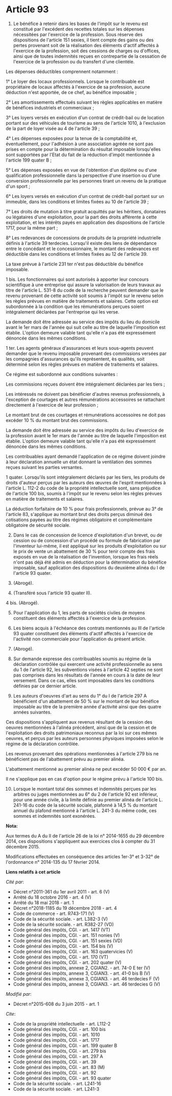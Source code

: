 # Article 93

1. Le bénéfice à retenir dans les bases de l'impôt sur le revenu est constitué par l'excédent des recettes totales sur les
dépenses nécessitées par l'exercice de la profession. Sous réserve des dispositions de l'article 151 sexies, il tient compte
des gains ou des pertes provenant soit de la réalisation des éléments d'actif affectés à l'exercice de la profession, soit
des cessions de charges ou d'offices, ainsi que de toutes indemnités reçues en contrepartie de la cessation de l'exercice de
la profession ou du transfert d'une clientèle. 

Les dépenses déductibles comprennent notamment : 

1° Le loyer des locaux professionnels. Lorsque le contribuable est propriétaire de locaux affectés à l'exercice de sa
profession, aucune déduction n'est apportée, de ce chef, au bénéfice imposable ; 

2° Les amortissements effectués suivant les règles applicables en matière de bénéfices industriels et commerciaux ; 

3° Les loyers versés en exécution d'un contrat de crédit-bail ou de location portant sur des véhicules de tourisme au sens de
l'article 1010, à l'exclusion de la part de loyer visée au 4 de l'article 39 ; 

4° Les dépenses exposées pour la tenue de la comptabilité et, éventuellement, pour l'adhésion à une association agréée ne
sont pas prises en compte pour la détermination du résultat imposable lorsqu'elles sont supportées par l'Etat du fait de la
réduction d'impôt mentionnée à l'article 199 quater B ; 

5° Les dépenses exposées en vue de l'obtention d'un diplôme ou d'une qualification professionnelle dans la perspective d'une
insertion ou d'une conversion professionnelle par les personnes tirant un revenu de la pratique d'un sport ; 

6° Les loyers versés en exécution d'un contrat de crédit-bail portant sur un immeuble, dans les conditions et limites fixées
au 10 de l'article 39 ; 

7° Les droits de mutation à titre gratuit acquittés par les héritiers, donataires ou légataires d'une exploitation, pour la
part des droits afférente à cette exploitation, et les intérêts payés en application des dispositions de l'article 1717, pour
la même part ; 

8° Les redevances de concessions de produits de la propriété industrielle définis à l'article 39 terdecies. Lorsqu'il existe
des liens de dépendance entre le concédant et le concessionnaire, le montant des redevances est déductible dans les
conditions et limites fixées au 12 de l'article 39.

La taxe prévue à l'article 231 ter n'est pas déductible du bénéfice imposable. 

1 bis. Les fonctionnaires qui sont autorisés à apporter leur concours scientifique à une entreprise qui assure la
valorisation de leurs travaux au titre de l'article L. 531-8 du code de la recherche peuvent demander que le revenu provenant
de cette activité soit soumis à l'impôt sur le revenu selon les règles prévues en matière de traitements et salaires. Cette
option est subordonnée à la condition que les rémunérations perçues soient intégralement déclarées par l'entreprise qui les
verse. 

La demande doit être adressée au service des impôts du lieu du domicile avant le 1er mars de l'année qui suit celle au titre
de laquelle l'imposition est établie. L'option demeure valable tant qu'elle n'a pas été expressément dénoncée dans les mêmes
conditions. 

1 ter. Les agents généraux d'assurances et leurs sous-agents peuvent demander que le revenu imposable provenant des
commissions versées par les compagnies d'assurances qu'ils représentent, ès qualités, soit déterminé selon les règles prévues
en matière de traitements et salaires. 

Ce régime est subordonné aux conditions suivantes : 

Les commissions reçues doivent être intégralement déclarées par les tiers ; 

Les intéressés ne doivent pas bénéficier d'autres revenus professionnels, à l'exception de courtages et autres rémunérations
accessoires se rattachant directement à l'exercice de leur profession ; 

Le montant brut de ces courtages et rémunérations accessoires ne doit pas excéder 10 % du montant brut des commissions. 

La demande doit être adressée au service des impôts du lieu d'exercice de la profession avant le 1er mars de l'année au titre
de laquelle l'imposition est établie. L'option demeure valable tant qu'elle n'a pas été expressément dénoncée dans les mêmes
conditions. 

Les contribuables ayant demandé l'application de ce régime doivent joindre à leur déclaration annuelle un état donnant la
ventilation des sommes reçues suivant les parties versantes. 

1 quater. Lorsqu'ils sont intégralement déclarés par les tiers, les produits de droits d'auteur perçus par les auteurs des
œuvres de l'esprit mentionnées à l'article L. 112-2 du code de la propriété intellectuelle sont, sans préjudice de l'article
100 bis, soumis à l'impôt sur le revenu selon les règles prévues en matière de traitements et salaires. 

La déduction forfaitaire de 10 % pour frais professionnels, prévue au 3° de l'article 83, s'applique au montant brut des
droits perçus diminué des cotisations payées au titre des régimes obligatoire et complémentaire obligatoire de sécurité
sociale. 

2. Dans le cas de concession de licence d'exploitation d'un brevet, ou de cession ou de concession d'un procédé ou formule de
fabrication par l'inventeur lui-même, il est appliqué sur les produits d'exploitation ou sur le prix de vente un abattement
de 30 % pour tenir compte des frais exposés en vue de la réalisation de l'invention, lorsque les frais réels n'ont pas déjà
été admis en déduction pour la détermination du bénéfice imposable, sauf application des dispositions du deuxième alinéa du I
de l'article 93 quater. 

3. (Abrogé). 

4. (Transféré sous l'article 93 quater II). 

4 bis. (Abrogé). 

5. Pour l'application du 1, les parts de sociétés civiles de moyens constituent des éléments affectés à l'exercice de la
profession. 

6. Les biens acquis à l'échéance des contrats mentionnés au III de l'article 93 quater constituent des éléments d'actif
affectés à l'exercice de l'activité non commerciale pour l'application du présent article. 

7. (Abrogé).

8. Sur demande expresse des contribuables soumis au régime de la déclaration contrôlée qui exercent une activité
professionnelle au sens du 1 de l'article 92, les subventions visées à l'article 42 septies ne sont pas comprises dans les
résultats de l'année en cours à la date de leur versement. Dans ce cas, elles sont imposables dans les conditions définies
par ce dernier article. 

9. Les auteurs d'oeuvres d'art au sens du 1° du I de l'article 297 A bénéficient d'un abattement de 50 % sur le montant de
leur bénéfice imposable au titre de la première année d'activité ainsi que des quatre années suivantes. 

Ces dispositions s'appliquent aux revenus résultant de la cession des oeuvres mentionnées à l'alinéa précédent, ainsi que de
la cession et de l'exploitation des droits patrimoniaux reconnus par la loi sur ces mêmes oeuvres, et perçus par les auteurs
personnes physiques imposées selon le régime de la déclaration contrôlée. 

Les revenus provenant des opérations mentionnées à l'article 279 bis ne bénéficient pas de l'abattement prévu au premier
alinéa. 

L'abattement mentionné au premier alinéa ne peut excéder 50 000 € par an. 

Il ne s'applique pas en cas d'option pour le régime prévu à l'article 100 bis. 

10. Lorsque le montant total des sommes et indemnités perçues par les arbitres ou juges mentionnées au 6° du 2 de l'article
92 est inférieur, pour une année civile, à la limite définie au premier alinéa de l'article L. 241-16 du code de la sécurité
sociale, plafonné à 14,5 % du montant annuel du plafond mentionné à l'article L. 241-3 du même code, ces sommes et indemnités
sont exonérées.

**Nota:**

Aux termes du A du II de l'article 26 de la loi n° 2014-1655 du 29 décembre 2014, ces dispositions s'appliquent aux exercices
clos à compter du 31 décembre 2015. 

Modifications effectuées en conséquence des articles 1er-3° et 3-32° de l'ordonnance n° 2014-135 du 17 février 2014.

**Liens relatifs à cet article**

_Cité par_:

  - Décret n°2011-361 du 1er avril 2011 - art. 6 (V)
  - Arrêté du 18 octobre 2016 - art. 4 (V)
  - Arrêté du 18 mai 2018 - art. 1
  - Décret n°2018-1185 du 19 décembre 2018 - art. 4
  - Code de commerce - art. R743-171 (V)
  - Code de la sécurité sociale. - art. L382-3 (V)
  - Code de la sécurité sociale. - art. R382-27 (VD)
  - Code général des impôts, CGI. - art. 1417 (VT)
  - Code général des impôts, CGI. - art. 151 nonies (V)
  - Code général des impôts, CGI. - art. 151 sexies (VD)
  - Code général des impôts, CGI. - art. 154 bis (V)
  - Code général des impôts, CGI. - art. 163 quatervicies (V)
  - Code général des impôts, CGI. - art. 170 (VT)
  - Code général des impôts, CGI. - art. 202 quater (V)
  - Code général des impôts, annexe 2, CGIAN2. - art. 74-0 E ter (V)
  - Code général des impôts, annexe 3, CGIAN3. - art. 41-0 bis B (V)
  - Code général des impôts, annexe 3, CGIAN3. - art. 46 terdecies F (V)
  - Code général des impôts, annexe 3, CGIAN3. - art. 46 terdecies G (V)

_Modifié par_:

  - Décret n°2015-608 du 3 juin 2015 - art. 1

_Cite_:

  - Code de la propriété intellectuelle - art. L112-2
  - Code général des impôts, CGI. - art. 100 bis
  - Code général des impôts, CGI. - art. 1010
  - Code général des impôts, CGI. - art. 1717
  - Code général des impôts, CGI. - art. 199 quater B
  - Code général des impôts, CGI. - art. 279 bis
  - Code général des impôts, CGI. - art. 297 A
  - Code général des impôts, CGI. - art. 39
  - Code général des impôts, CGI. - art. 83 (M)
  - Code général des impôts, CGI. - art. 92
  - Code général des impôts, CGI. - art. 93 quater
  - Code de la sécurité sociale. - art. L241-16
  - Code de la sécurité sociale. - art. L241-3
